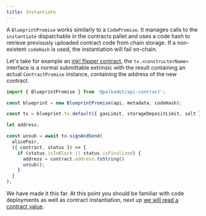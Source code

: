 ```yaml
---
title: Instantiate
---
```


A `BlueprintPromise` works similarly to a `CodePromise`. It manages calls to the `instantiate` dispatchable in the contracts pallet and uses a code hash to retrieve previously uploaded contract code from chain storage.
If a non-existent `codeHash` is used, the instantiation will fail on-chain. 


Let's take for example an [ink! flipper contract](https://github.com/paritytech/ink/tree/master/examples/flipper/lib.rs), the `tx.<constructorName>` interface is a normal submittable extrinsic with the result containing an actual `ContractPromise` instance, containing the address of the new contract.

```javascript
import { BlueprintPromise } from '@polkadot/api-contract';

const blueprint = new BlueprintPromise(api, metadata, codeHash);

const tx = blueprint.tx.default({ gasLimit, storageDepositLimit, salt });

let address;

const unsub = await tx.signAndSend(
  alicePair,
  ({ contract, status }) => {
    if (status.isInBlock || status.isFinalized) {
      address = contract.address.toString()
      unsub();
    }
  }
);
```

We have made it this far. At this point you should be familiar with code deployments as well as contract instantiation, next up [we will read a contract value](contract.read.md).
